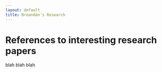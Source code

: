 ```yaml
---
layout: default
title: Breandán's Research
---
```


# References to interesting research papers

blah blah blah